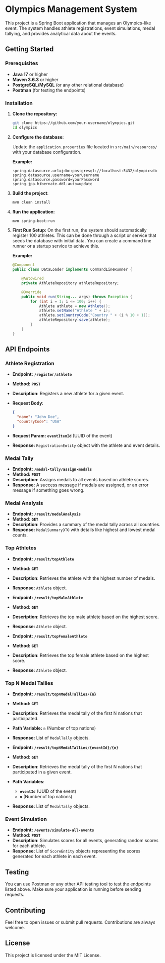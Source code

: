 # Olympics Management System

This project is a Spring Boot application that manages an Olympics-like event. The system handles athlete registrations, event simulations, medal tallying, and provides analytical data about the events.

## Getting Started

### Prerequisites

- **Java 17** or higher
- **Maven 3.6.3** or higher
- **PostgreSQL/MySQL** (or any other relational database)
- **Postman** (for testing the endpoints)

### Installation

1. **Clone the repository:**

    ```bash
    git clone https://github.com/your-username/olympics.git
    cd olympics
    ```

2. **Configure the database:**

    Update the `application.properties` file located in `src/main/resources/` with your database configuration.

    **Example:**

    ```properties
    spring.datasource.url=jdbc:postgresql://localhost:5432/olympicsdb
    spring.datasource.username=yourUsername
    spring.datasource.password=yourPassword
    spring.jpa.hibernate.ddl-auto=update
    ```

3. **Build the project:**

    ```bash
    mvn clean install
    ```

4. **Run the application:**

    ```bash
    mvn spring-boot:run
    ```

5. **First Run Setup:** On the first run, the system should automatically register 100 athletes. This can be done through a script or service that seeds the database with initial data. You can create a command line runner or a startup service to achieve this.

    **Example:**

    ```java
    @Component
    public class DataLoader implements CommandLineRunner {

        @Autowired
        private AthleteRepository athleteRepository;

        @Override
        public void run(String... args) throws Exception {
            for (int i = 1; i <= 100; i++) {
                Athlete athlete = new Athlete();
                athlete.setName("Athlete " + i);
                athlete.setCountryCode("Country " + (i % 10 + 1));
                athleteRepository.save(athlete);
            }
        }
    }
    ```

## API Endpoints

### Athlete Registration

- **Endpoint:** **`/register/athlete`**
- **Method:** **`POST`**
- **Description:** Registers a new athlete for a given event.
- **Request Body:**

    ```json
    {
      "name": "John Doe",
      "countryCode": "USA"
    }
    ```

- **Request Param:** **`eventItemId`** (UUID of the event)
- **Response:** `RegistrationEntity` object with the athlete and event details.

### Medal Tally

- **Endpoint:** **`/medal-tally/assign-medals`**
- **Method:** **`POST`**
- **Description:** Assigns medals to all events based on athlete scores.
- **Response:** A success message if medals are assigned, or an error message if something goes wrong.

### Medal Analysis

- **Endpoint:** **`/result/medalAnalysis`**
- **Method:** **`GET`**
- **Description:** Provides a summary of the medal tally across all countries.
- **Response:** `MedalSummaryDTO` with details like highest and lowest medal counts.

### Top Athletes

- **Endpoint:** **`/result/topAthlete`**
- **Method:** **`GET`**
- **Description:** Retrieves the athlete with the highest number of medals.
- **Response:** `Athlete` object.

- **Endpoint:** **`/result/topMaleAthlete`**
- **Method:** **`GET`**
- **Description:** Retrieves the top male athlete based on the highest score.
- **Response:** `Athlete` object.

- **Endpoint:** **`/result/topFemaleAthlete`**
- **Method:** **`GET`**
- **Description:** Retrieves the top female athlete based on the highest score.
- **Response:** `Athlete` object.

### Top N Medal Tallies

- **Endpoint:** **`/result/topNMedalTallies/{n}`**
- **Method:** **`GET`**
- **Description:** Retrieves the medal tally of the first N nations that participated.
- **Path Variable:** **`n`** (Number of top nations)
- **Response:** List of `MedalTally` objects.

- **Endpoint:** **`/result/topNMedalTallies/{eventId}/{n}`**
- **Method:** **`GET`**
- **Description:** Retrieves the medal tally of the first N nations that participated in a given event.
- **Path Variables:**
  - **`eventId`** (UUID of the event)
  - **`n`** (Number of top nations)
- **Response:** List of `MedalTally` objects.

### Event Simulation

- **Endpoint:** **`/events/simulate-all-events`**
- **Method:** **`POST`**
- **Description:** Simulates scores for all events, generating random scores for each athlete.
- **Response:** List of `ScoreEntity` objects representing the scores generated for each athlete in each event.

## Testing

You can use Postman or any other API testing tool to test the endpoints listed above. Make sure your application is running before sending requests.

## Contributing

Feel free to open issues or submit pull requests. Contributions are always welcome.

## License

This project is licensed under the MIT License.
